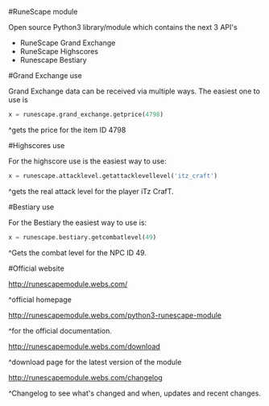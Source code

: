 #RuneScape module

Open source Python3 library/module which contains the next 3 API's
- RuneScape Grand Exchange
- RuneScape Highscores
- Runescape Bestiary

#Grand Exchange use

Grand Exchange data can be received via multiple ways.
The easiest one to use is
```Python
x = runescape.grand_exchange.getprice(4798)
```
^gets the price for the item ID 4798

#Highscores use

For the highscore use is the easiest way to use:
```Python
x = runescape.attacklevel.getattacklevellevel('itz_craft')
```
^gets the real attack level for the player iTz CrafT.

#Bestiary use

For the Bestiary the easiest way to use is:
```Python
x = runescape.bestiary.getcombatlevel(49)
```
^Gets the combat level for the NPC ID 49.

#Official website

http://runescapemodule.webs.com/

^official homepage

http://runescapemodule.webs.com/python3-runescape-module

^for the official documentation.

http://runescapemodule.webs.com/download

^download page for the latest version of the module

http://runescapemodule.webs.com/changelog

^Changelog to see what's changed and when, updates and recent changes.

